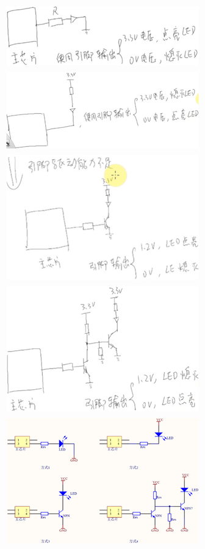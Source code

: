 <!--
 * @Author: Clark
 * @Email: haixuanwoTxh@gmail.com
 * @Date: 2024-04-13 23:36:44
 * @LastEditors: Clark
 * @LastEditTime: 2024-04-15 16:29:44
 * @Description: file content
-->


![RUNOOB 图标](pics/5_circuit1.png "RUNOOB")


![RUNOOB 图标](pics/6_circuit2.png "RUNOOB")


![RUNOOB 图标](pics/7_circuit3.png "RUNOOB")


![RUNOOB 图标](pics/8_circuit4.png "RUNOOB")

![RUNOOB 图标](pics/14_circuit5.png "RUNOOB")
